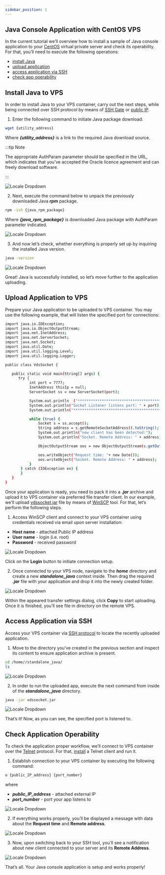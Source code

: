 ```yaml
---
sidebar_position: 1
---
```


## Java Console Application with CentOS VPS

In the current tutorial we’ll overview how to install a sample of Java console application to your [СentOS](/docs/Elastic%20VPS/Elastic%20VPS%20Overview/CentOS%20VPS) virtual private server and check its operability. For that, you’ll need to execute the following operations:

- [install Java](/docs/Elastic%20VPS/Linux%20VPS%20Use%20Cases/Run%20Java%20Console%20Application#install-java-to-vps)
- [upload application](/docs/Elastic%20VPS/Linux%20VPS%20Use%20Cases/Run%20Java%20Console%20Application#upload-application-to-vps)
- [access application via SSH](/docs/Elastic%20VPS/Linux%20VPS%20Use%20Cases/Run%20Java%20Console%20Application#a%D1%81%D1%81ess-application-via-ssh)
- [check app operability](/docs/Elastic%20VPS/Linux%20VPS%20Use%20Cases/Run%20Java%20Console%20Application#check-application-operability)

## Install Java to VPS

In order to install Java to your VPS container, carry out the next steps, while being connected over SSH protocol by means of [SSH Gate](/docs/Elastic%20VPS/Elastic%20VPS%20Management/Linux%20VPS%20Access%20via%20SSH%20Gate) or [public IP](/docs/Elastic%20VPS/Elastic%20VPS%20Management/Linux%20VPS%20Access%20via%20Public%20IP).

1. Enter the following command to initiate Java package download.

```bash
wget {utility_address}
```

Where **_{utility_address}_** is a link to the required Java download source.

:::tip Note

The appropriate AuthParam parameter should be specified in the URL, which indicates that you’ve accepted the Oracle licence agreement and can freely download software.

:::

<div style={{
    display:'flex',
    justifyContent: 'center',
    margin: '0 0 1rem 0'
}}>

![Locale Dropdown](./img/RunJavaConsoleApplication/01-install-java-vps-ssh.png)

</div>

2. Next, execute the command below to unpack the previously downloaded Java **_rpm_** package.

```bash
rpm -ivh {java_rpm_package}
```

Where **_{java_rpm_package}_** is downloaded Java package with AuthParam parameter indicated.

<div style={{
    display:'flex',
    justifyContent: 'center',
    margin: '0 0 1rem 0'
}}>

![Locale Dropdown](./img/RunJavaConsoleApplication/02-vps-execute-java-rpm.png)

</div>

3. And now let’s check, whether everything is properly set up by inquiring the installed Java version.

```bash
java -version
```

<div style={{
    display:'flex',
    justifyContent: 'center',
    margin: '0 0 1rem 0'
}}>

![Locale Dropdown](./img/RunJavaConsoleApplication/03-java-version-vps.png)

</div>

Great! Java is successfully installed, so let’s move further to the application uploading.

## Upload Application to VPS

Prepare your Java application to be uploaded to VPS container. You may use the following example, that will listen the specified port for connections:

```bash
import java.io.IOException;
import java.io.ObjectOutputStream;
import java.net.InetAddress;
import java.net.ServerSocket;
import java.net.Socket;
import java.util.Date;
import java.util.logging.Level;
import java.util.logging.Logger;

public class VdsSocket {

   public static void main(String[] args) {
      try {
           int port = 7777;
           InetAddress thisIp = null;
           ServerSocket ss = new ServerSocket(port);

           System.out.println  ("**********************************************************************");
           System.out.println("Socket Listener listens port: " + port);
           System.out.println("**********************************************************************");

           while (true) {
               Socket s = ss.accept();
               String address = s.getRemoteSocketAddress().toString();
               System.out.println("new client has been detected:");
               System.out.println("Socket. Remote Address: " + address);

               ObjectOutputStream oos = new ObjectOutputStream(s.getOutputStream());

               oos.writeObject("Request time: "+ new Date());
               oos.writeObject("Socket. Remote Address: " + address);
           }
       } catch (IOException ex) {
       }
   }
}
```

Once your application is ready, you need to pack it into a **_.jar_** archive and upload it to VPS container via preferred file transfer client. In our example, we’ll upload [vdssocket.jar](https://cloudmydc.com/) file by means of [WinSCP](https://winscp.net/eng/index.php) tool. For that, let’s perform the following steps.

1. Access WinSCP client and connect to your VPS container using credentials received via email upon server installation:

- **Host name** - attached Public IP address
- **User name** - login (i.e. root)
- **Password** - received password

<div style={{
    display:'flex',
    justifyContent: 'center',
    margin: '0 0 1rem 0'
}}>

![Locale Dropdown](./img/RunJavaConsoleApplication/04-winscp-connect-to-vps.png)

</div>

Click on the **Login** button to initiate connection setup.

2. Once connected to your VPS node, navigate to the **_home_** directory and create a new **_standalone_java_** context inside. Then drag the required **_.jar_** file with your application and drop it into the newly created folder.

<div style={{
    display:'flex',
    justifyContent: 'center',
    margin: '0 0 1rem 0'
}}>

![Locale Dropdown](./img/RunJavaConsoleApplication/05-upload-java-app-to-vps.png)

</div>

Within the appeared transfer settings dialog, click **Copy** to start uploading. Once it is finished, you’ll see file in directory on the remote VPS.

## Aссess Application via SSH

Access your VPS container via [SSH protocol](/docs/Deployment%20Tools/SSH/SSH%20Access/Overview) to locate the recently uploaded application.

1. Move to the directory you’ve created in the previous section and inspect its content to ensure application archive is present.

```bash
cd /home//standalone_java/
ls
```

<div style={{
    display:'flex',
    justifyContent: 'center',
    margin: '0 0 1rem 0'
}}>

![Locale Dropdown](./img/RunJavaConsoleApplication/06-java-standalone-application-directory.png)

</div>

2. In order to run the uploaded app, execute the next command from inside of the **_standalone_java_** directory.

```bash
java -jar vdssocket.jar
```

<div style={{
    display:'flex',
    justifyContent: 'center',
    margin: '0 0 1rem 0'
}}>

![Locale Dropdown](./img/RunJavaConsoleApplication/07-vps-run-java-application.png)

</div>

That’s it! Now, as you can see, the specified port is listened to.

## Check Application Operability

To check the application proper workflow, we’ll connect to VPS container over the [Telnet](https://en.wikipedia.org/wiki/Telnet) protocol. For that, [install](https://learn.microsoft.com/en-us/previous-versions/windows/it-pro/windows-server-2008-R2-and-2008/cc771275(v=ws.10)?redirectedfrom=MSDN#bkmk_installcmd) a Telnet client and run it.

1. Establish connection to your VPS container by executing the following command:

```bash
o {public_IP_address} {port_number}
```

where

- **_public_IP_address_** - attached external IP
- **_port_number_** - port your app listens to

<div style={{
    display:'flex',
    justifyContent: 'center',
    margin: '0 0 1rem 0'
}}>

![Locale Dropdown](./img/RunJavaConsoleApplication/08-vps-telnet-test.png)

</div>

2. If everything works properly, you’ll be displayed a message with data about the **Request time** and **Remote address**.

<div style={{
    display:'flex',
    justifyContent: 'center',
    margin: '0 0 1rem 0'
}}>

![Locale Dropdown](./img/RunJavaConsoleApplication/09-telnet-request-time-remote-address.png)

</div>

3. Now, upon switching back to your SSH tool, you’ll see a notification about new client connected to your server and its **Remote Address**.

<div style={{
    display:'flex',
    justifyContent: 'center',
    margin: '0 0 1rem 0'
}}>

![Locale Dropdown](./img/RunJavaConsoleApplication/10-vps-new-client-connection.png)

</div>

That’s all. Your Java console application is setup and works properly!
